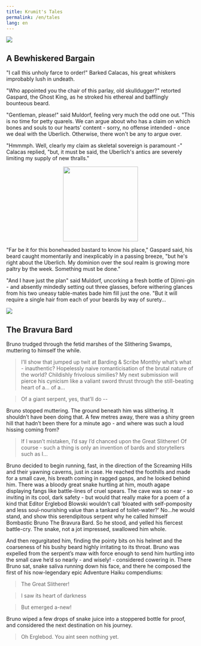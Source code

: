 ```yaml
---
title: Krumit's Tales
permalink: /en/tales
lang: en
---
```


<img src = '/krumit/static/story-muldorf.png' />

## A Bewhiskered Bargain

"I call this unholy farce to order!" Barked Calacas, his great whiskers improbably lush in undeath. 

"Who appointed you the chair of this parlay, old skulldugger?" retorted Gaspard, the Ghost King, as he stroked his ethereal and bafflingly bounteous beard. 

"Gentleman, please!" said Muldorf, feeling very much the odd one out. "This is no time for petty quarels. We can argue about who has a claim on which bones and souls to our hearts' content - sorry, no offense intended - once we deal with the Uberlich. Otherwise, there won't be any to argue over. 

"Hmmmph. Well, clearly my claim as skeletal sovereign is paramount -" Calacas replied, "but, it must be said, the Uberlich's antics are severely limiting my supply of new thralls." 

<img src = '/krumit/static/djinn.png' style='margin-left:auto; margin-right: auto; display: block; width: 50%; width:200px; height:200px;' />

"Far be it for this boneheaded bastard to know his place," Gaspard said, his beard caught momentarily and inexplicably in a passing breeze, "but he's right about the Uberlich. My dominion over the soul realm is growing more paltry by the week. Something must be done." 

"And I have just the plan" said Muldorf, uncorking a fresh bottle of Djinni-gin - and absently mindedly setting out three glasses, before withering glances from his two uneasy table-mates bade him fill just the one. "But it will require a single hair from each of your beards by way of surety…

<img src = '/krumit/static/bruno_banner.png' />

## The Bravura Bard

Bruno trudged through the fetid marshes of the Slithering Swamps, muttering to himself the while.

> I’ll show that jumped up twit at Barding & Scribe Monthly what’s what - inauthentic? Hopelessly naive romanticisation of the brutal nature of the world? Childishly frivolous similies? My next submission will pierce his cynicism like a valiant sword thrust through the still-beating heart of a… of a…

> Of a giant serpent, yes, that’ll do -- 

Bruno stopped muttering. The ground beneath him was slithering. It shouldn’t have been doing that. A few metres away, there was a shiny green hill that hadn’t been there for a minute ago - and where was such a loud hissing coming from? 

> If I wasn’t mistaken, I’d say I’d chanced upon the Great Slitherer! Of course - such a thing is only an invention of bards and storytellers such as I…

Bruno decided to begin running, fast, in the direction of the Screaming Hills and their yawning caverns, just in case. He reached the foothills and made for a small cave, his breath coming in ragged gasps, and he looked behind him. There was a bloody great snake hurtling at him, mouth agape displaying fangs like battle-lines of cruel spears. The cave was so near - so inviting in its cool, dark safety - but would that really make for a poem of a kind that Editor Erglebod Blowski wouldn’t call ‘bloated with self-pomposity and less soul-nourishing value than a tankard of toilet-water?’ No...he would stand, and show this serendipitous serpent why he called himself Bombastic Bruno The Bravura Bard. So he stood, and yelled his fiercest battle-cry. The snake, not a jot impressed, swallowed him whole.

And then regurgitated him, finding the pointy bits on his helmet and the coarseness of his bushy beard highly irritating to its throat. Bruno was expelled from the serpent’s maw with force enough to send him hurtling into the small cave he’d so nearly - and wisely! - considered cowering in. There Bruno sat, snake saliva running down his face, and there he composed the first of his now-legendary epic Adventure Haiku compendiums: 

> The Great Slitherer! 

> I saw its heart of darkness

> But emerged a-new! 

Bruno wiped a few drops of snake juice into a stoppered bottle for proof, and considered the next destination on his journey. 

> Oh Erglebod. You aint seen nothing yet.
